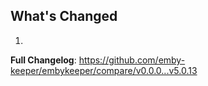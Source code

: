 ## What's Changed

1.

**Full Changelog**: https://github.com/emby-keeper/embykeeper/compare/v0.0.0...v5.0.13
